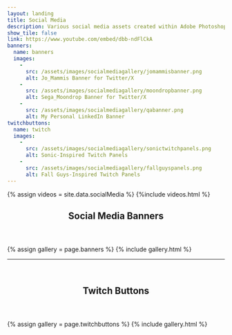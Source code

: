 ```yaml
---
layout: landing
title: Social Media
description: Various social media assets created within Adobe Photoshop & Illustrator.
show_tile: false
link: https://www.youtube.com/embed/dbb-ndFlCkA
banners:
  name: banners
  images:
    - 
      src: /assets/images/socialmediagallery/jomammisbanner.png
      alt: Jo_Mammis Banner for Twitter/X
    - 
      src: /assets/images/socialmediagallery/moondropbanner.png
      alt: Sega_Moondrop Banner for Twitter/X
    - 
      src: /assets/images/socialmediagallery/qabanner.png
      alt: My Personal LinkedIn Banner
twitchbuttons:
  name: twitch
  images:
    - 
      src: /assets/images/socialmediagallery/sonictwitchpanels.png
      alt: Sonic-Inspired Twitch Panels
    - 
      src: /assets/images/socialmediagallery/fallguyspanels.png
      alt: Fall Guys-Inspired Twitch Panels
---
```

{% assign videos = site.data.socialMedia %}
{%include videos.html %}

<!-- One -->
<section id="one">
    <div class="inner">
        <header class="major">
            <h1>Social Media Banners</h1>
        </header>
        {% assign gallery = page.banners %}
        {% include gallery.html %}
        <br/><hr/><br/>
        <header class="major">
            <h1>Twitch Buttons</h1>
        </header>
        {% assign gallery = page.twitchbuttons %}
        {% include gallery.html %}
    </div>
</section>
